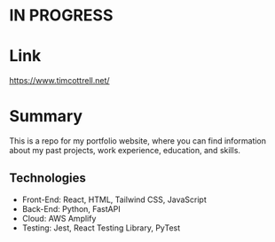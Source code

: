# IN PROGRESS

# Link
https://www.timcottrell.net/

# Summary
This is a repo for my portfolio website, where you can find information about my past projects, work experience, education, and skills.

## Technologies
- Front-End: React, HTML, Tailwind CSS, JavaScript
- Back-End: Python, FastAPI
- Cloud: AWS Amplify
- Testing: Jest, React Testing Library, PyTest

